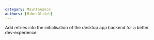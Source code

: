 ```yaml
---
category: Maintenance
authors: [MikesGlitch]
---
```


Add retries into the initialisation of the desktop app backend for a better dev-experience
